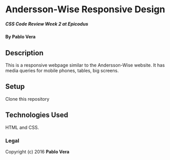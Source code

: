 # Andersson-Wise Responsive Design

##### CSS Code Review Week 2 at Epicodus

#### By Pablo Vera

## Description
This is a responsive webpage similar to the Andersson-Wise website.
It has media queries for mobile phones, tables, big screens.

## Setup
Clone this repository

## Technologies Used
HTML and CSS.

### Legal

Copyright (c) 2016 **Pablo Vera**
